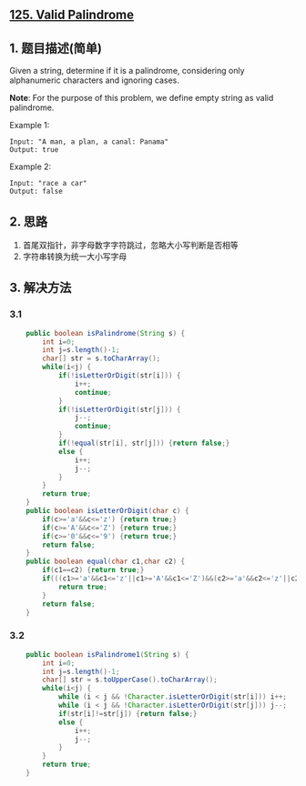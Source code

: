 ## [125. Valid Palindrome](https://leetcode-cn.com/problems/valid-palindrome/)

## 1. 题目描述(简单)

Given a string, determine if it is a palindrome, considering only alphanumeric characters and ignoring cases.

**Note**: For the purpose of this problem, we define empty string as valid palindrome.

Example 1:
```
Input: "A man, a plan, a canal: Panama"
Output: true
```
Example 2:
```
Input: "race a car"
Output: false
```


## 2. 思路

1. 首尾双指针，非字母数字字符跳过，忽略大小写判断是否相等
2. 字符串转换为统一大小写字母

## 3. 解决方法

### 3.1



```java
    public boolean isPalindrome(String s) {
        int i=0;
        int j=s.length()-1;
        char[] str = s.toCharArray();
        while(i<j) {
        	if(!isLetterOrDigit(str[i])) {
        		i++;
        		continue;
        	}
        	if(!isLetterOrDigit(str[j])) {
        		j--;
        		continue;
        	}
        	if(!equal(str[i], str[j])) {return false;}
        	else {
				i++;
				j--;
			}
        }
        return true;
    }
    public boolean isLetterOrDigit(char c) {
    	if(c>='a'&&c<='z') {return true;}
    	if(c>='A'&&c<='Z') {return true;}
    	if(c>='0'&&c<='9') {return true;}
    	return false;
    }
    public boolean equal(char c1,char c2) {
		if(c1==c2) {return true;}
		if(((c1>='a'&&c1<='z'||c1>='A'&&c1<='Z')&&(c2>='a'&&c2<='z'||c2>='A'&&c2<='Z'))&&(c1-c2=='A'-'a'||c1-c2=='a'-'A')) {
			return true;
		}
		return false;
	}
```



### 3.2


```java
	public boolean isPalindrome1(String s) {
        int i=0;
        int j=s.length()-1;
        char[] str = s.toUpperCase().toCharArray();
        while(i<j) {
			while (i < j && !Character.isLetterOrDigit(str[i])) i++;
			while (i < j && !Character.isLetterOrDigit(str[j])) j--;
        	if(str[i]!=str[j]) {return false;}
        	else {
				i++;
				j--;
			}
        }
        return true;
    }
```



